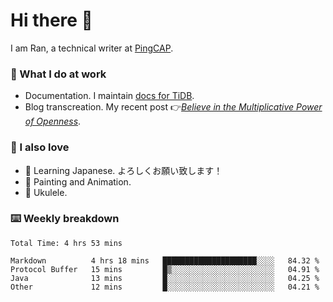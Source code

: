 # Hi there 👋

I am Ran, a technical writer at [PingCAP](https://pingcap.com/).

### 📝 What I do at work

- Documentation. I maintain [docs for TiDB](https://github.com/pingcap/docs).
- Blog transcreation. My recent post 👉[*Believe in the Multiplicative Power of Openness*](https://pingcap.com/blog/believe-in-the-multiplicative-power-of-openness-open-source-community).

### 🤠 I also love

- 💬 Learning Japanese. よろしくお願い致します！
- 🎨 Painting and Animation.
- 🎵 Ukulele.

### ⌨️ Weekly breakdown

<!--START_SECTION:waka-->

```text
Total Time: 4 hrs 53 mins

Markdown          4 hrs 18 mins   █████████████████████░░░░   84.32 %
Protocol Buffer   15 mins         █▒░░░░░░░░░░░░░░░░░░░░░░░   04.91 %
Java              13 mins         █░░░░░░░░░░░░░░░░░░░░░░░░   04.25 %
Other             12 mins         █░░░░░░░░░░░░░░░░░░░░░░░░   04.21 %
```

<!--END_SECTION:waka-->
